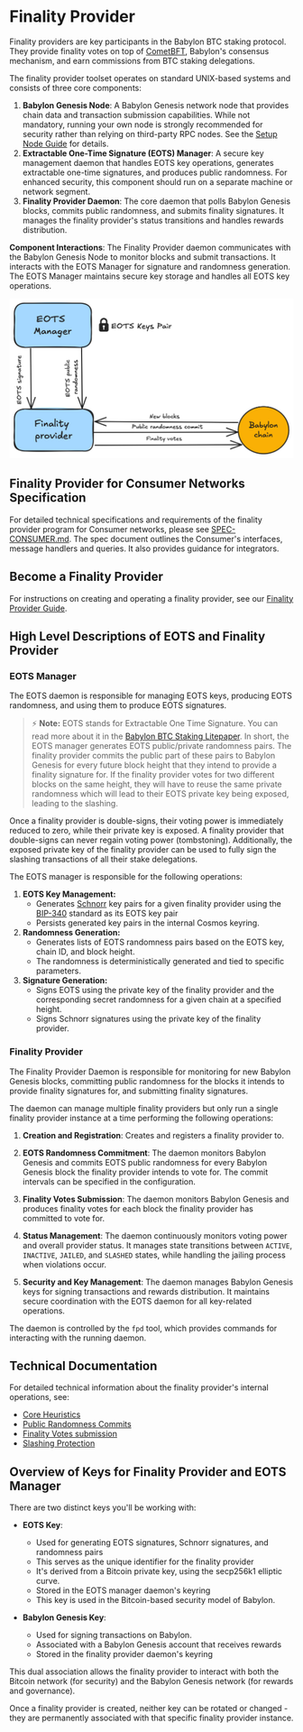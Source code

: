 # Finality Provider

Finality providers are key participants in the Babylon BTC staking protocol.
They provide finality votes on top of
[CometBFT](https://github.com/cometbft/cometbft), Babylon's consensus mechanism,
and earn commissions from BTC staking delegations.

The finality provider toolset operates on standard UNIX-based
systems and consists of three core components:

1. **Babylon Genesis Node**:
A Babylon Genesis network node that provides chain data and transaction
submission capabilities. While not mandatory, running your own node is
strongly recommended for security rather than relying on third-party RPC nodes.
See the [Setup Node Guide](https://github.com/babylonlabs-io/networks/blob/main/bbn-test-5/babylon-node/README.md) 
for details.
2. **Extractable One-Time Signature (EOTS) Manager**:
A secure key management daemon that handles EOTS key operations,
generates extractable one-time signatures, and produces public randomness.
For enhanced security, this component should run on a separate machine or
network segment.
3. **Finality Provider Daemon**:
The core daemon that polls Babylon Genesis blocks, commits public randomness, and
submits finality signatures. It manages the finality provider's status transitions
and handles rewards distribution.

**Component Interactions**:
The Finality Provider daemon communicates with the Babylon Genesis Node to monitor blocks
and submit transactions. It interacts with the EOTS Manager for signature and
randomness generation. The EOTS Manager maintains secure key storage and handles
all EOTS key operations.

![Finality Provider Architecture Diagram](./docs/static/finality-provider-arch.png)

## Finality Provider for Consumer Networks Specification

For detailed technical specifications and requirements of the finality provider
program for Consumer networks, please see [SPEC-CONSUMER.md](SPEC-CONSUMER.md).
The spec document outlines the Consumer's interfaces, message handlers and
queries.
It also provides guidance for integrators.

## Become a Finality Provider

For instructions on creating and operating a finality provider,
see our [Finality Provider Guide](./docs/finality-provider-operation.md).

## High Level Descriptions of EOTS and Finality Provider

<!-- These are out of place right now, we need to decide where to place them -->
### EOTS Manager

The EOTS daemon is responsible for managing EOTS keys, producing EOTS randomness, and
using them to produce EOTS signatures.

> ⚡ **Note:** EOTS stands for Extractable One Time Signature. You can read more about it
in
the [Babylon BTC Staking Litepaper](https://docs.babylonchain.io/assets/files/btc_staking_litepaper-32bfea0c243773f0bfac63e148387aef.pdf).
In short, the EOTS manager generates EOTS public/private randomness pairs. The
finality provider commits the public part of these pairs to Babylon Genesis for every future
block height that they intend to provide a finality signature for. If the finality
provider votes for two different blocks on the same height, they will have to reuse
the same private randomness which will lead to their EOTS private key being
exposed, leading to the slashing. 

Once a finality provider is double-signs, their voting power is immediately reduced
to zero, while their private key is exposed. A finality provider that double-signs
can never regain voting power (tombstoning). Additionally, the exposed private key
of the finality provider can be used to fully sign the slashing transactions of all
their stake delegations.

The EOTS manager is responsible for the following operations:

1. **EOTS Key Management:**
    - Generates [Schnorr](https://en.wikipedia.org/wiki/Schnorr_signature) key pairs
      for a given finality provider using the
      [BIP-340](https://github.com/bitcoin/bips/blob/master/bip-0340.mediawiki)
      standard as its EOTS key pair
    - Persists generated key pairs in the internal Cosmos keyring.
2. **Randomness Generation:**
    - Generates lists of EOTS randomness pairs based on the EOTS key, chain ID, and
      block height.
    - The randomness is deterministically generated and tied to specific parameters.
3. **Signature Generation:**
    - Signs EOTS using the private key of the finality provider and the corresponding
      secret randomness for a given chain at a specified height.
    - Signs Schnorr signatures using the private key of the finality provider.

### Finality Provider

The Finality Provider Daemon is responsible for monitoring for new Babylon Genesis blocks,
committing public randomness for the blocks it intends to provide finality signatures
for, and submitting finality signatures.

The daemon can manage multiple finality providers but only run a single
finality provider instance at a time performing the following operations:

1. **Creation and Registration**: Creates and registers a finality provider to.

2. **EOTS Randomness Commitment**: The daemon monitors Babylon Genesis and commits
   EOTS public randomness for every Babylon Genesis block the finality provider intends to
   vote for. The commit intervals can be specified in the configuration.

3. **Finality Votes Submission**: The daemon monitors Babylon Genesis and produces
   finality votes for each block the finality provider has committed to vote for.

4. **Status Management**: The daemon continuously monitors voting power and overall
   provider status. It manages state transitions between `ACTIVE`, `INACTIVE`,
   `JAILED`, and `SLASHED` states, while handling the jailing process when violations
   occur.

5. **Security and Key Management**: The daemon manages Babylon Genesis keys for signing
    transactions and rewards distribution. It maintains secure coordination with
    the EOTS daemon for all key-related operations.

The daemon is controlled by the `fpd` tool, which provides commands for
interacting with the running daemon.

## Technical Documentation

For detailed technical information about the finality provider's internal operations, see:
* [Core Heuristics](./docs/fp-core.md)
* [Public Randomness Commits](./docs/commit-pub-rand.md)
* [Finality Votes submission](./docs/send-finality-vote.md)
* [Slashing Protection](./docs/slashing-protection.md)

## Overview of Keys for Finality Provider and EOTS Manager

There are two distinct keys you'll be working with:

- **EOTS Key**:
    - Used for generating EOTS signatures, Schnorr signatures, and randomness pairs
    - This serves as the unique identifier for the finality provider
    - It's derived from a Bitcoin private key, using the secp256k1
      elliptic curve.
    - Stored in the EOTS manager daemon's keyring
    - This key is used in the Bitcoin-based security model of Babylon.

- **Babylon Genesis Key**:
    - Used for signing transactions on Babylon.
    - Associated with a Babylon Genesis account that receives rewards
    - Stored in the finality provider daemon's keyring

This dual association allows the finality provider to interact with both the
Bitcoin network (for security) and the Babylon Genesis network (for rewards and
governance).

Once a finality provider is created, neither key can be rotated or changed -
they are permanently associated with that specific finality provider instance.
